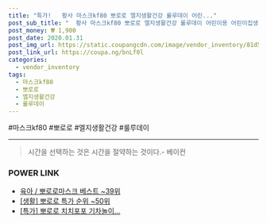 ```yaml
--- 
title: "특가!   황사 마스크kf80 뽀로로 엘지생활건강 룰루데이 어린..." 
post_sub_title: "  황사 마스크kf80 뽀로로 엘지생활건강 룰루데이 어린이용 어린이집생일답례품 1개" 
post_money: ₩ 1,900 
post_date: 2020.01.31 
post_img_url: https://static.coupangcdn.com/image/vendor_inventory/81d5/1954a0645077a9fee9695374582e1f096268b524208e8565cb66abd9649f.jpg 
post_link_url: https://coupa.ng/bnLf0l 
categories: 
  - vendor_inventory 
tags: 
  - 마스크kf80 
  - 뽀로로 
  - 엘지생활건강 
  - 룰루데이 
--- 
```

  #마스크kf80 #뽀로로 #엘지생활건강 #룰루데이 
<hr> 

> 시간을 선택하는 것은 시간을 절약하는 것이다.- 베이컨 


### POWER LINK

* <a href="https://blog.naver.com/santokki14/221791185344" target="_blank">육아 / 뽀로로마스크 베스트 ~39위</a>
* <a href="https://blog.naver.com/sakai111/221787022576" target="_blank"> [생활] 뽀로로 특가 순위 ~50위</a>
* <a href="https://blog.naver.com/an0733/221787835507" target="_blank">[특가] 뽀로로 치치포포 기차놀이...</a>
